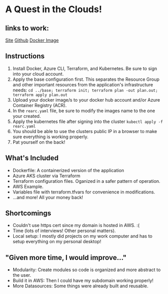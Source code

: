# A Quest in the Clouds!

## links to work:

[Site](http://rearc.jasonkals.com)
[Github](https://github.com/JasonKAls/rearc)
[Docker Image](https://hub.docker.com/repository/docker/jasonkals/reacrquestdemo)

## Instructions

1. Install Docker, Azure CLI, Terraform, and Kubernetes. Be sure to sign into your cloud account.
2. Apply the base configuration first. This separates the Resource Group and other important resources from the application's infrastructure needs: `cd ../base; terraform init; terraform plan -out plan.out; terraform apply plan.out`
3. Upload your docker image/s to your docker hub account and/or Azure Container Registry (ACR).
4. In the `rearc.yaml` file, be sure to modify the images name to the one your created. 
5. Apply the kubernetes file after signing into the cluster `kubectl apply -f rearc.yaml`
6. You should be able to use the clusters public IP in a browser to make sure everything is working properly.
7. Pat yourself on the back!

## What's Included

* Dockerfile: A containerized version of the application
* Azure AKS cluster via Terraform
* Terraform configuration files. Oganized in a safer pattern of operation.
* AWS Example.
* Variables file with terraform.tfvars for convenience in modifications.
* ...and more! All your money back!

## Shortcomings

* Couldn't use https cert since my domain is hosted in AWS. :(
* Time (lots of interviews! Other personal matters).
* Local setup: I mostly did projects on my work computer and has to setup everything on my personal desktop!

## "Given more time, I would improve..."

* Modularity: Create modules so code is organized and more abstract to the user.
* Build it in AWS: Then I could have my subdomain working properly!
* More Datasources: Some things were already built and reusable.